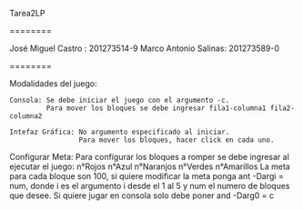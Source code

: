 Tarea2LP

========

José Miguel Castro   : 201273514-9
Marco Antonio Salinas: 201273589-0

========

Modalidades del juego:
	
	Consola: Se debe iniciar el juego con el argumento -c.
             Para mover los bloques se debe ingresar fila1-columna1 fila2-columna2
    
    Intefaz Gráfica: No argumento especificado al iniciar.
    		         Para mover los bloques, hacer click en cada uno.

Configurar Meta: Para configurar los bloques a romper se debe ingresar al ejecutar el juego: n°Rojos n°Azul n°Naranjos n°Verdes n°Amarillos
				La meta para cada bloque son 100, si quiere modificar la meta ponga ant -Dargi = num, donde i es el argumento i desde
				el 1 al 5 y num el numero de bloques que desee. Si quiere jugar en consola solo debe poner and -Darg0 = c